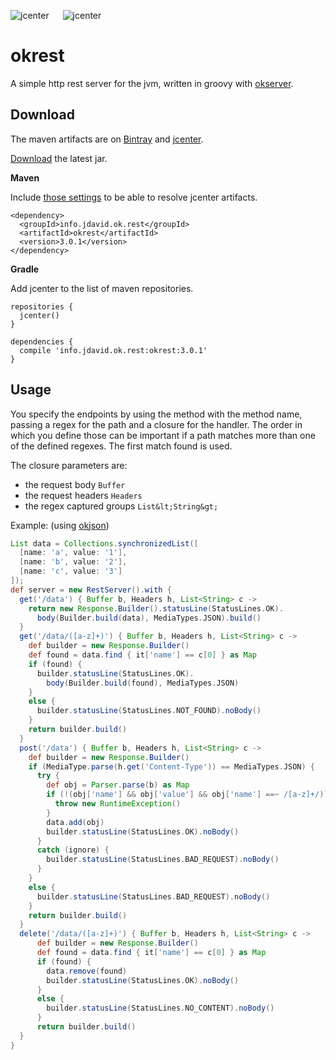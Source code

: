 ![jcenter](https://img.shields.io/badge/_jcenter_-_3.0.1-6688ff.png?style=flat) &#x2003; ![jcenter](https://img.shields.io/badge/_Tests_-_8/8-green.png?style=flat)
# okrest
A simple http rest server for the jvm, written in groovy with [okserver](https://github.com/programingjd/okserver).

## Download ##

The maven artifacts are on [Bintray](https://bintray.com/programingjd/maven/info.jdavid.ok.rest/view)
and [jcenter](https://bintray.com/search?query=info.jdavid.ok.rest).

[Download](https://bintray.com/artifact/download/programingjd/maven/info/jdavid/ok/rest/okrest/3.0.1/okrest-3.0.1.jar) the latest jar.

__Maven__

Include [those settings](https://bintray.com/repo/downloadMavenRepoSettingsFile/downloadSettings?repoPath=%2Fbintray%2Fjcenter)
 to be able to resolve jcenter artifacts.
```
<dependency>
  <groupId>info.jdavid.ok.rest</groupId>
  <artifactId>okrest</artifactId>
  <version>3.0.1</version>
</dependency>
```
__Gradle__

Add jcenter to the list of maven repositories.
```
repositories {
  jcenter()
}
```
```
dependencies {
  compile 'info.jdavid.ok.rest:okrest:3.0.1'
}
```

## Usage ##

You specify the endpoints by using the method with the method name,
passing a regex for the path and a closure for the handler.
The order in which you define those can be important if a path matches
more than one of the defined regexes. The first match found is used.

The closure parameters are:
  - the request body `Buffer`
  - the request headers `Headers`
  - the regex captured groups `List&lt;String&gt;`

Example: (using [okjson](https://github.com/programingjd/okjson))

```groovy
List data = Collections.synchronizedList([
  [name: 'a', value: '1'],
  [name: 'b', value: '2'],
  [name: 'c', value: '3']
]);
def server = new RestServer().with {
  get('/data') { Buffer b, Headers h, List<String> c ->
    return new Response.Builder().statusLine(StatusLines.OK).
      body(Builder.build(data), MediaTypes.JSON).build()
  }
  get('/data/([a-z]+)') { Buffer b, Headers h, List<String> c ->
    def builder = new Response.Builder()
    def found = data.find { it['name'] == c[0] } as Map
    if (found) {
      builder.statusLine(StatusLines.OK).
        body(Builder.build(found), MediaTypes.JSON)
    }
    else {
      builder.statusLine(StatusLines.NOT_FOUND).noBody()
    }
    return builder.build()
  }
  post('/data') { Buffer b, Headers h, List<String> c ->
    def builder = new Response.Builder()
    if (MediaType.parse(h.get('Content-Type')) == MediaTypes.JSON) {
      try {
        def obj = Parser.parse(b) as Map
        if (!(obj['name'] && obj['value'] && obj['name'] ==~ /[a-z]+/)) {
          throw new RuntimeException()
        }
        data.add(obj)
        builder.statusLine(StatusLines.OK).noBody()
      }
      catch (ignore) {
        builder.statusLine(StatusLines.BAD_REQUEST).noBody()
      }
    }
    else {
      builder.statusLine(StatusLines.BAD_REQUEST).noBody()
    }
    return builder.build()
  }
  delete('/data/([a-z]+)') { Buffer b, Headers h, List<String> c ->
      def builder = new Response.Builder()
      def found = data.find { it['name'] == c[0] } as Map
      if (found) {
        data.remove(found)
        builder.statusLine(StatusLines.OK).noBody()
      }
      else {
        builder.statusLine(StatusLines.NO_CONTENT).noBody()
      }
      return builder.build()
  }
}
```